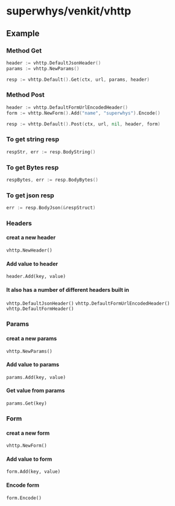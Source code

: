 # superwhys/venkit/vhttp

## Example

### Method Get
```go
header := vhttp.DefaultJsonHeader()
params := vhttp.NewParams()

resp := vhttp.Default().Get(ctx, url, params, header)
```

### Method Post
```go
header := vhttp.DefaultFormUrlEncodedHeader()
form := vhttp.NewForm().Add("name", "superwhys").Encode()

resp := vhttp.Default().Post(ctx, url, nil, header, form)
```

### To get string resp
```go
respStr, err := resp.BodyString()
```

### To get Bytes resp
```go
respBytes, err := resp.BodyBytes()
```

### To get json resp
```go
err := resp.BodyJson(&respStruct)
```

### Headers
#### creat a new header
`vhttp.NewHeader()`
#### Add value to header
`header.Add(key, value)`

#### It also has a number of different headers built in
`vhttp.DefaultJsonHeader()`
`vhttp.DefaultFormUrlEncodedHeader()`
`vhttp.DefaultFormHeader()`

### Params
#### creat a new params
`vhttp.NewParams()`
#### Add value to params
`params.Add(key, value)`
#### Get value from params
`params.Get(key)`

### Form
#### creat a new form
`vhttp.NewForm()`
#### Add value to form
`form.Add(key, value)`
#### Encode form
`form.Encode()`
